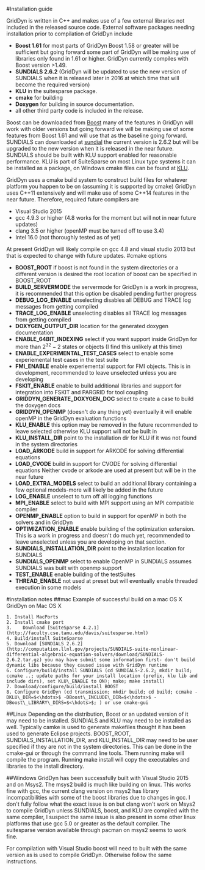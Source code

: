 #Installation guide

GridDyn is written in C++ and makes use of a few external libraries not included in the released source code.
External software packages needing installation prior to compilation of GridDyn include

- **Boost 1.61** for most parts of GridDyn Boost 1.58 or greater will be sufficient but going forward some part of GridDyn will be making use of libraries only found in 1.61 or higher. GridDyn currently compiles with Boost version >1.49.
- **SUNDIALS 2.6.2** (GridDyn will be updated to use the new version of SUNDIALS when it is released later in 2016 at which time that will become the required version)
- **KLU** in the suitesparse package.
- **cmake** for building
- **Doxygen** for building in source documentation.
- all other third party code is included in the release.

Boost can be downloaded from [Boost](www.boost.org) many of the features in GridDyn will work with older versions but going forward we will be making use of some features from Boost 1.61 and will use that as the baseline going forward. SUNDIALS can downloaded at [sundial](http://computation.llnl.gov/sundials) the current version is 2.6.2 but will be upgraded to the new version when it is released in the near future. SUNDIALS should be built with KLU support enabled for reasonable performance. KLU is part of SuiteSparse on most Linux type systems it can be installed as a package, on Windows cmake files can be found at [KLU](https://github.com/jlblancoc/suitesparse-metis-for-windows).

GridDyn uses a cmake build system to construct build files for whatever platform you happen to be on (assuming it is supported by cmake)
GridDyn uses C++11 extensively and will make use of some C++14 features in the near future. Therefore, required future compilers are

- Visual Studio 2015
- gcc 4.9.3 or higher (4.8 works for the moment but will not in near future updates)
- clang 3.5 or higher (openMP must be turned off to use 3.4)
- Intel 16.0 (not thoroughly tested as of yet)

At present GridDyn will likely compile on gcc 4.8 and visual studio 2013 but that is expected to change with future updates.
#cmake options

- **BOOST_ROOT** if boost is not found in the system directories or a different version is desired the root location of boost can be specified in BOOST_ROOT
- **BUILD_SERVERMODE** the servermode for GridDyn is a work in progress, it is recommended that this option be disabled pending further progress
- **DEBUG_LOG_ENABLE** unselecting disables all DEBUG and TRACE log messages from getting compiled
- **TRACE_LOG_ENABLE** unselecting disables all TRACE log messages from getting compiled
- **DOXYGEN_OUTPUT_DIR** location for the generated doxygen documentation
- **ENABLE_64BIT_INDEXING** select if you want support inside GridDyn for more than $2^{32}-2$ states or objects (I find this unlikely at this time)
- **ENABLE_EXPERIMENTAL_TEST_CASES** select to enable some experiemental test cases in the test suite
- **FMI_ENABLE** enable experiemental support for FMI objects. This is in development, recommended to leave unselected unless you are developing
- **FSKIT_ENABLE** enable to build additional libraries and support for integration into FSKIT and PARGRID for tool coupling
- **GRIDDYN_GENERATE_DOXYGEN_DOC** select to create a case to build the doxygen docs
- **GRIDDYN_OPENMP** (doesn't do any thing yet) eventually it will enable openMP in the GridDyn evaluation functions
- **KLU_ENABLE** this option may be removed in the future recommended to leave selected otherwise KLU support will not be built in
- **KLU_INSTALL_DIR** point to the installation dir for KLU if it was not found in the system directories
- **LOAD_ARKODE** build in support for ARKODE for solving differential equations
- **LOAD_CVODE** build in support for CVODE for solving differential equations Neither cvode or arkode are used at present but will be in the near future
- **LOAD_EXTRA_MODELS** select to build an additional library containing a few optional models-more will likely be added in the future
- **LOG_ENABLE** unselect to turn off all logging functions
- **MPI_ENABLE** select to build with MPI support using an MPI compatible compiler
- **OPENMP_ENABLE** option to build in support for openMP in both the solvers and in GridDyn
- **OPTIMIZATION_ENABLE** enable building of the optimization extension. This is a work in progress and doesn't do much yet, recommended to leave unselected unless you are developing on that section.
- **SUNDIALS_INSTALLATION_DIR** point to the installation location for SUNDIALS
- **SUNDIALS_OPENMP** select to enable OpenMP in SUNDIALS assumes SUNDIALS was built with openmp support
- **TEST_ENABLE** enable building of the testSuites
- **THREAD_ENABLE** not used at preset but will eventually enable threaded execution in some models

#installation notes
##mac
Example of successful build on a mac OS X
GridDyn on Mac OS X

    1. Install MacPorts
    2. Install cmake port
    3.    Download [SuiteSparse 4.2.1](http://faculty.cse.tamu.edu/davis/suitesparse.html)
    4. Build/install SuiteSparse
    5. Download [SUNDIALS 2.6.2](http://computation.llnl.gov/projects/SUNDIALS-suite-nonlinear-differential-algebraic-equation-solvers/download/SUNDIALS-2.6.2.tar.gz) you may have submit some information first- don't build dynamic libs because they caused issue with GridDyn runtime
    6. Configure/build/install SUNDIALS (cd SUNDIALS-2.6.2; mkdir build; ccmake ..; update paths for your install location (prefix, klu lib and include dirs), set KLU\_ENABLE to ON); make; make install)
    7. Download/configure/build/install BOOST
    8. Configure GridDyn (cd transmission; mkdir build; cd build; ccmake -DKLU\_DIR=$<\hdots>$ -DBoost\_INCLUDE\_DIR=$<\hdots>$ -DBoost\_LIBRARY\_DIRS=$<\hdots>$; ) or use cmake-gui

##Linux
Depending on the distribution, Boost or an updated version of it may need to be installed. SUNDIALS and KLU may need to be installed as well. Typically camke is used to generate makefiles thought it has been used to generate Eclipse projects. BOOST_ROOT, SUNDIALS_INSTALLATION_DIR, and KLU_INSTALL_DIR may need to be user specified if they are not in the system directories. This can be done in the cmake-gui or through the command line tools. Them running make will compile the program.
Running make install will copy the executables and libraries to the install directory.

##Windows
GridDyn has been successfully built with Visual Studio 2015 and on Msys2. The msys2 build is much like building on linux. This works fine with gcc, the current clang version on msys2 has library incompatibilities with some of the boost libraries due to changes in gcc. I don't fully follow what the exact issue is on but clang won't work on Msys2 to compile GridDyn unless SUNDIALS, boost, and KLU are compiled with the same compiler, I suspect the same issue is also present in some other linux platforms that use gcc 5.0 or greater as the default compiler. The suitesparse version available through pacman on msys2 seems to work fine.

For compilation with Visual Studio boost will need to built with the same version as is used to compile GridDyn. Otherwise follow the same instructions.
